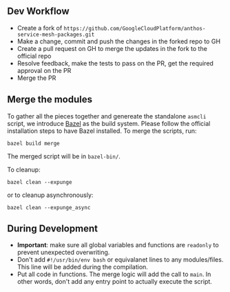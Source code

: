 ## Dev Workflow

* Create a fork of `https://github.com/GoogleCloudPlatform/anthos-service-mesh-packages.git`
* Make a change, commit and push the changes in the forked repo to GH
* Create a pull request on GH to merge the updates in the fork to the official repo
* Resolve feedback, make the tests to pass on the PR, get the required approval on the PR
* Merge the PR

## Merge the modules

To gather all the pieces together and genereate the standalone `asmcli` script, we introduce [Bazel](https://www.bazel.build/) as the build system.
Please follow the official installation steps to have Bazel installed.
To merge the scripts, run:
```shell
bazel build merge
```
The merged script will be in `bazel-bin/`. 

To cleanup:
```shell
bazel clean --expunge
```
or to cleanup asynchronously:
```shell
bazel clean --expunge_async
```

## During Development
* **Important**: make sure all global variables and functions are `readonly` to prevent unexpected overwriting. 
* Don't add `#!/usr/bin/env bash` or equivalanet lines to any modules/files. This line will be added during the compilation.
* Put all code in functions. The merge logic will add the call to `main`. In other words, don't add any entry point to actually execute
the script.
